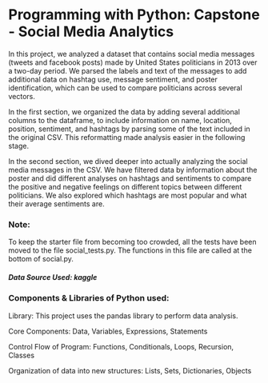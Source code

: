 # Programming with Python: Capstone - Social Media Analytics

In this project, we analyzed a dataset that contains social media messages
(tweets and facebook posts) made by United States politicians in 2013 over a
two-day period. We parsed the labels and text of the messages to add
additional data on hashtag use, message sentiment, and poster identification,
which can be used to compare politicians across several vectors.

In the first section, we organized the data by adding several additional columns
to the dataframe, to include information on name, location, position, sentiment,
and hashtags by parsing some of the text included in the original CSV. This
reformatting made analysis easier in the following stage.

In the second section, we dived deeper into actually analyzing the social media
messages in the CSV. We have filtered data by information about the poster
and did different analyses on hashtags and sentiments to compare the positive
and negative feelings on different topics between different politicians. We also
explored which hashtags are most popular and what their average sentiments
are.

### Note:
To keep the starter file from becoming too crowded, all the tests have
been moved to the file social_tests.py. The functions in this file are called at
the bottom of social.py.

##### Data Source Used: kaggle
### Components & Libraries of Python used:
Library: This project uses the pandas library to perform data analysis.

Core Components: Data, Variables, Expressions, Statements

Control Flow of Program: Functions, Conditionals, Loops, Recursion, Classes

Organization of data into new structures: Lists, Sets, Dictionaries, Objects
